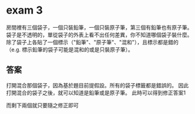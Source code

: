 # exam 3

房間裡有三個袋子，一個只裝鉛筆，一個只裝原子筆，第三個有鉛筆也有原子筆。  
袋子是不透明的，單從袋子的外表上看不出任何差異，你不知道哪個袋子裝什麼。  
除了袋子上各貼了一個標示（"鉛筆"、"原子筆"、"混和"），且標示都是錯的  
（e.g. 標示鉛筆的袋子可能是混和的或是只裝原子筆）。  

## 答案

打開混合那個袋子，因為基於題目前提假設。所有的袋子標籤都是錯誤的。
因此打開混合的袋子之後，就可以知道是鉛筆或是原子筆。 此時可以得到修正答案1

而剩下兩個就只要隨之修正即可
